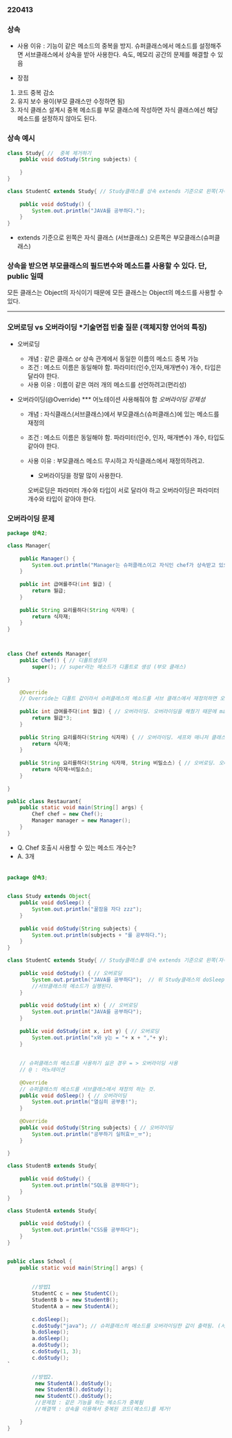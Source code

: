 ### 220413


### 상속
- 사용 이유
: 기능이 같은 메소드의 중복을 방지. 슈퍼클래스에서 메소드를 설정해주면 서브클래스에서 상속을 받아 사용한다.
속도, 메모리 공간의 문제를 해결할 수 있음

- 장점
1. 코드 중복 감소
2. 유지 보수 용이(부모 클래스만 수정하면 됨)
3. 자식 클래스 설계시 중복 메소드를 부모 클래스에 작성하면 
자식 클래스에선 해당 메소드를 설정하지 않아도 된다. 


### 상속 예시

```java
class Study{ //  중복 제거하기
	public void doStudy(String subjects) {
		
	}
}

class StudentC extends Study{ // Study클래스를 상속 extends 기준으로 왼쪽(자식) 오른쪽(부모)
	
	public void doStudy() {
		System.out.println("JAVA를 공부하다.");
	}
}
```

- extends 기준으로 왼쪽은 자식 클래스 (서브클래스) 오른쪽은 부모클래스(슈퍼클래스)

### 상속을 받으면 부모클래스의 필드변수와 메소드를 사용할 수 있다. 단,   public 일때 
모든 클래스는  Object의 자식이기 때문에 
모든 클래스는  Object의 메소드를 사용할 수 있다.

--- 

### 오버로딩 vs 오버라이딩 *기술면접 빈출 질문 (객체지향 언어의 특징)

- 오버로딩 
    - 개념 : 같은 클래스 or 상속 관계에서 동일한 이름의 메소드 중복 가능
    - 조건 : 메소드 이름은 동일해야 함. 파라미터(인수,인자,매개변수) 개수, 타입은 달라야 한다.
    - 사용 이유 : 이름이 같은 여러 개의 메소드를 선언하려고(편리성)




- 오버라이딩(@Override) *** 어노테이션 사용해줘야 함 *오버라이딩 강제성*
    - 개념 :  자식클래스(서브클래스)에서 부모클래스(슈퍼클래스)에 있는 메소드를 재정의
    - 조건 : 메소드 이름은 동일해야 함. 파라미터(인수, 인자, 매개변수) 개수, 타입도 같아야 한다.
    - 사용 이유 : 부모클래스 메소드 무시하고 자식클래스에서 재정의하려고.


        *  오버라이딩을 정말 많이 사용한다.

        오버로딩은 파라미터 개수와 타입이 서로 달라야 하고 
        오버라이딩은 파라미터 개수와 타입이 같아야 한다.


### 오버라이딩 문제
``` java
package 상속2;

class Manager{
	
	public Manager() {	
		System.out.println("Manager는 슈퍼클래스이고 자식인 chef가 상속받고 있으니 결과는 두번 나올겁니다.");
	}
	
	public int 급여를주다(int 월급) {
		return 월급;
	}
	
	public String 요리를하다(String 식자재) {
		return 식자재;
	}
}



class Chef extends Manager{
	public Chef() { // 디폴트생성자
		super(); // super라는 메소드가 디폴트로 생성 (부모 클래스)
	
}

	@Override
	// Override는 디폴트 값이라서 슈퍼클래스의 메소드를 서브 클래스에서 재정의하면 오버라이딩이 됨 ( 메소드, 이름, 타입은 모두 같아야 됨)
	
	public int 급여를주다(int 월급) { // 오버라이딩. 오버라이딩을 해줬기 때문에 manager클래스의 급여 메소드는 삭제됨 => 1개
		return 월급*3;
	}
	
	public String 요리를하다(String 식자재) { // 오버라이딩. 세프와 매니저 클래스의 메소드가 동일해서 자식에 있는 메소드 1개만 인식이 됨. => 2개
		return 식자재;
	}
	
	public String 요리를하다(String 식자재, String 비밀소스) { // 오버로딩. 오버로딩으로 사용 가능한 메소드가 됨 => 3개
		return 식자재+비밀소스;
	}
	
}

public class Restaurant{
	public static void main(String[] args) {
		Chef chef = new Chef();
		Manager manager = new Manager();
	}
}


```

- Q. Chef 호출시 사용할 수 있는 메소드 개수는? 
- A. 3개




#### 
```java

package 상속3;


class Study extends Object{
	public void doSleep() { 
		System.out.println("꿀잠을 자다 zzz");
	}
	
	public void doStudy(String subjects) {
		System.out.println(subjects + "를 공부하다.");
	}
}

class StudentC extends Study{ // Study클래스를 상속 extends 기준으로 왼쪽(자식) 오른쪽(부모)
	
	public void doStudy() { // 오버로딩
		System.out.println("JAVA를 공부하다");  // 위 Study클래스의 doSleep 메소드는 오버라이딩으로 무시됨
		//서브클래스의 메소드가 실행된다.
	}
	
	public void doStudy(int x) { // 오버로딩
		System.out.println("JAVA를 공부하다");
	}
	
	public void doStudy(int x, int y) { // 오버로딩
		System.out.println("x와 y는 = "+ x + ","+ y);
	}
	
	
	// 슈퍼클래스의 메소드를 사용하기 싫은 경우 = > 오버라이딩 사용
	// @ : 어노테이션
	
	@Override 
	// 슈퍼클래스의 메소드를 서브클래스에서 재정의 하는 것.
	public void doSleep() { // 오버라이딩
		System.out.println("열심히 공부중!"); 
	}
	
	@Override 
	public void doStudy(String subjects) { // 오버라이딩
		System.out.println("공부하기 실허효ㅠ_ㅠ"); 
	}
	
}

class StudentB extends Study{
	
	public void doStudy() {
		System.out.println("SQL을 공부하다");
	}
}

class StudentA extends Study{
	
	public void doStudy() {
		System.out.println("CSS를 공부하다");
	}
}


public class School {
	public static void main(String[] args) {
		
		 
		//방법1
		StudentC c = new StudentC();
		StudentB b = new StudentB();
		StudentA a = new StudentA();
		
		c.doSleep();
		c.doStudy("java"); // 슈퍼클래스의 메소드를 오버라이딩한 값이 출력됨. (서브클래스)
		b.doSleep();
		a.doSleep();
		a.doStudy();
		c.doStudy(1, 3);
		c.doStudy();
`

		//방법2. 
		 new StudentA().doStudy(); 
		 new StudentB().doStudy(); 
		 new StudentC().doStudy(); 
		 //문제점 : 같은 기능을 하는 메소드가 중복됨
		 //해결책 : 상속을 이용해서 중복된 코드(메소드)를 제거!
		
	}
}

